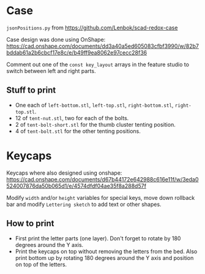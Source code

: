 # Case

`jsonPositions.py` from https://github.com/Lenbok/scad-redox-case

Case design was done using OnShape: https://cad.onshape.com/documents/dd3a40a5ed605083cfbf3990/w/82b7bddab61a2b6cbcf17e8c/e/b49ff9ea8062e97cecc28f36

Comment out one of the `const key_layout` arrays in the feature studio to switch between left and right parts.

## Stuff to print
* One each of `left-bottom.stl`, `left-top.stl`, `right-bottom.stl`, `right-top.stl`.
* 12 of `tent-nut.stl`, two for each of the bolts.
* 2 of `tent-bolt-short.stl` for the thumb cluster tenting position.
* 4 of `tent-bolt.stl` for the other tenting positions.


# Keycaps
Keycaps where also designed using onshape: https://cad.onshape.com/documents/d67b44172e642988c616e11f/w/3eda0524007876da50b065d1/e/4574dfdf04ae35f8a288d57f

Modify `width` and/or `height` variables for special keys, move down rollback bar and modify `Lettering sketch` to add text or other shapes.

## How to print
* First print the letter parts (one layer). Don't forget to rotate by 180 degrees around the Y axis.
* Print the keycaps on top without removing the letters from the bed. Also print bottom up by rotating 180 degrees around the Y axis and position on top of the letters.